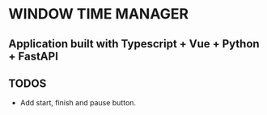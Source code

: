 # WINDOW TIME MANAGER

## Application built with Typescript + Vue + Python + FastAPI



## TODOS

- Add start, finish and pause button.
